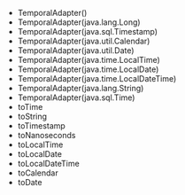 * TemporalAdapter()
* TemporalAdapter(java.lang.Long)
* TemporalAdapter(java.sql.Timestamp)
* TemporalAdapter(java.util.Calendar)
* TemporalAdapter(java.util.Date)
* TemporalAdapter(java.time.LocalTime)
* TemporalAdapter(java.time.LocalDate)
* TemporalAdapter(java.time.LocalDateTime)
* TemporalAdapter(java.lang.String)
* TemporalAdapter(java.sql.Time)
* toTime
* toString
* toTimestamp
* toNanoseconds
* toLocalTime
* toLocalDate
* toLocalDateTime
* toCalendar
* toDate